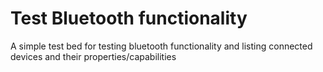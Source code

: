 # Test Bluetooth functionality

A simple test bed for testing bluetooth functionality and listing connected devices and their properties/capabilities
